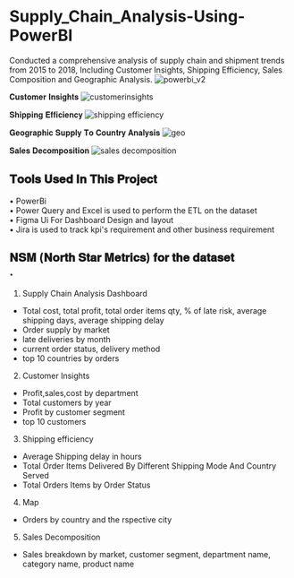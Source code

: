 # Supply_Chain_Analysis-Using-PowerBI
Conducted a comprehensive analysis of supply chain and shipment trends from 2015 to 2018,
Including Customer Insights, Shipping Efficiency, Sales Composition and Geographic Analysis.
![powerbi_v2](https://github.com/user-attachments/assets/884c94b3-4505-45d9-8a59-8124f6ec2de2)

𝐂𝐮𝐬𝐭𝐨𝐦𝐞𝐫 𝐈𝐧𝐬𝐢𝐠𝐡𝐭𝐬
![customerinsights](https://github.com/user-attachments/assets/13cd9fb7-95c0-4a63-aab1-cde64fc24ebe)

𝐒𝐡𝐢𝐩𝐩𝐢𝐧𝐠 𝐄𝐟𝐟𝐢𝐜𝐢𝐞𝐧𝐜𝐲
![shipping efficiency](https://github.com/user-attachments/assets/9d17dc17-89f5-4768-8a63-5cf8f2688cd1)

𝐆𝐞𝐨𝐠𝐫𝐚𝐩𝐡𝐢𝐜 𝐒𝐮𝐩𝐩𝐥𝐲 𝐓𝐨 𝐂𝐨𝐮𝐧𝐭𝐫𝐲 𝐀𝐧𝐚𝐥𝐲𝐬𝐢𝐬
![geo](https://github.com/user-attachments/assets/fab503a8-c545-4dd8-af0d-802a9ab7cb87)

𝐒𝐚𝐥𝐞𝐬 𝐃𝐞𝐜𝐨𝐦𝐩𝐨𝐬𝐢𝐭𝐢𝐨𝐧
![sales decomposition](https://github.com/user-attachments/assets/81085b37-8ece-4b65-836d-ed5cf7ca4507)

𝐓𝐨𝐨𝐥𝐬 𝐔𝐬𝐞𝐝 𝐈𝐧 𝐓𝐡𝐢𝐬 𝐏𝐫𝐨𝐣𝐞𝐜𝐭 <br />
--
• PowerBi <br />
• Power Query and Excel is used to perform the ETL on the dataset <br />
• Figma Ui For Dashboard Design and layout <br />
• Jira is used to track kpi's requirement and other business requirement <br />

𝐍𝐒𝐌 (𝐍𝐨𝐫𝐭𝐡 𝐒𝐭𝐚𝐫 𝐌𝐞𝐭𝐫𝐢𝐜𝐬) 𝐟𝐨𝐫 𝐭𝐡𝐞 𝐝𝐚𝐭𝐚𝐬𝐞𝐭 <br />.
--
1) Supply Chain Analysis Dashboard <br />
  - Total cost, total profit, total order items qty, % of late risk, average shipping days, average shipping delay <br />
  - Order supply by market <br />
  - late deliveries by month <br />
  - current order status, delivery method <br />
  - top 10 countries by orders <br />
  
2) Customer Insights <br />
  - Profit,sales,cost by department
  - Total customers by year
  - Profit by customer segment
  - top 10 customers
    
3) Shipping efficiency
  - Average Shipping delay in hours
  - Total Order Items Delivered By Different Shipping Mode And Country Served
  - Total Orders Items by Order Status

4) Map 
  - Orders by country and the rspective city

5) Sales Decomposition 
  - Sales breakdown by market, customer segment, department name, category name, product name





